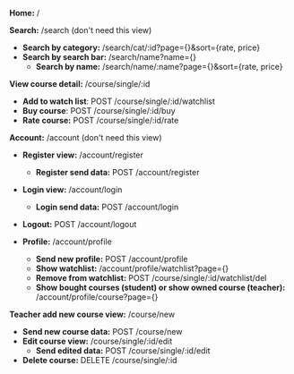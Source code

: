 **Home:** /

**Search:** /search (don't need this view)
* **Search by category:** /search/cat/:id?page={}&sort={rate, price}
* **Search by search bar:** /search/name?name={}
  * **Search by name:** /search/name/:name?page={}&sort={rate, price}

**View course detail:** /course/single/:id
* **Add to watch list**: POST /course/single/:id/watchlist
* **Buy course**: POST /course/single/:id/buy
* **Rate course:** POST /course/single/:id/rate

**Account:** /account (don't need this view)
* **Register view:** /account/register
  * **Register send data:** POST /account/register
* **Login view:** /account/login
  * **Login send data:** POST /account/login
* **Logout:** POST /account/logout 

* **Profile:** /account/profile
  * **Send new profile:** POST /account/profile
  * **Show watchlist:** /account/profile/watchlist?page={}
  * **Remove from watchlist:** POST /course/single/:id/watchlist/del
  * **Show bought courses (student) or show owned course (teacher):** /account/profile/course?page={}

**Teacher add new course view:** /course/new
* **Send new course data:** POST /course/new
* **Edit course view:** /course/single/:id/edit
  * **Send edited data:** POST /course/single/:id/edit
* **Delete course:** DELETE /course/single/:id